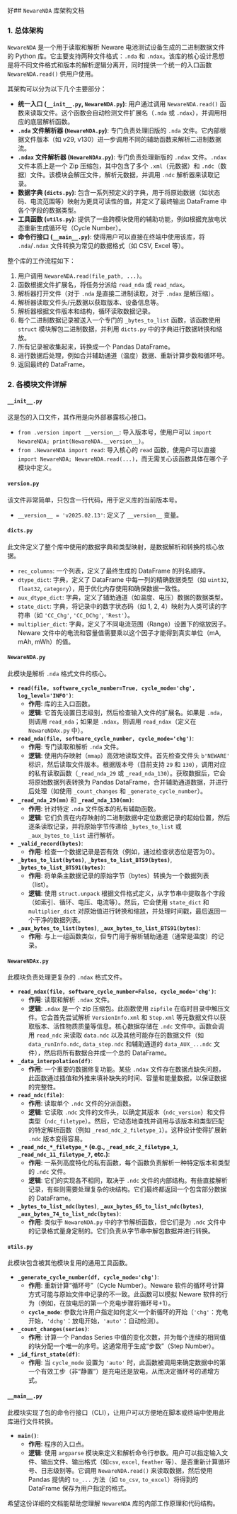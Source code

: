 好## `NewareNDA` 库架构文档

### 1. 总体架构

`NewareNDA` 是一个用于读取和解析 Neware 电池测试设备生成的二进制数据文件的 Python 库。它主要支持两种文件格式：`.nda` 和 `.ndax`。该库的核心设计思想是将不同文件格式和版本的解析逻辑分离开，同时提供一个统一的入口函数 `NewareNDA.read()` 供用户使用。

其架构可以分为以下几个主要部分：

*   **统一入口 (`__init__.py`, `NewareNDA.py`)**: 用户通过调用 `NewareNDA.read()` 函数来读取文件。这个函数会自动检测文件扩展名（`.nda` 或 `.ndax`），并调用相应的底层解析函数。
*   **`.nda` 文件解析器 (`NewareNDA.py`)**: 专门负责处理旧版的 `.nda` 文件。它内部根据文件版本（如 v29, v130）进一步调用不同的辅助函数来解析二进制数据流。
*   **`.ndax` 文件解析器 (`NewareNDAx.py`)**: 专门负责处理新版的 `.ndax` 文件。`.ndax` 文件本质上是一个 Zip 压缩包，其中包含了多个 `.xml`（元数据）和 `.ndc`（数据）文件。该模块会解压文件，解析元数据，并调用 `.ndc` 解析器来读取记录。
*   **数据字典 (`dicts.py`)**: 包含一系列预定义的字典，用于将原始数据（如状态码、电流范围等）映射为更具可读性的值，并定义了最终输出 DataFrame 中各个字段的数据类型。
*   **工具函数 (`utils.py`)**: 提供了一些跨模块使用的辅助功能，例如根据充放电状态重新生成循环号（Cycle Number）。
*   **命令行接口 (`__main__.py`)**: 使得用户可以直接在终端中使用该库，将 `.nda`/`.ndax` 文件转换为常见的数据格式（如 CSV, Excel 等）。

整个库的工作流程如下：
1.  用户调用 `NewareNDA.read(file_path, ...)`。
2.  函数根据文件扩展名，将任务分派给 `read_nda` 或 `read_ndax`。
3.  解析器打开文件（对于 `.nda` 是直接二进制读取，对于 `.ndax` 是解压缩）。
4.  解析器读取文件头/元数据以获取版本、设备信息等。
5.  解析器根据文件版本和结构，循环读取数据记录。
6.  每个二进制数据记录被送入一个专门的 `_bytes_to_list` 函数，该函数使用 `struct` 模块解包二进制数据，并利用 `dicts.py` 中的字典进行数据转换和缩放。
7.  所有记录被收集起来，转换成一个 Pandas DataFrame。
8.  进行数据后处理，例如合并辅助通道（温度）数据、重新计算步数和循环号。
9.  返回最终的 DataFrame。

### 2. 各模块文件详解

#### `__init__.py`

这是包的入口文件，其作用是向外部暴露核心接口。

*   `from .version import __version__`: 导入版本号，使用户可以 `import NewareNDA; print(NewareNDA.__version__)`。
*   `from .NewareNDA import read`: 导入核心的 `read` 函数，使用户可以直接 `import NewareNDA; NewareNDA.read(...)`，而无需关心该函数具体在哪个子模块中定义。

#### `version.py`

该文件非常简单，只包含一行代码，用于定义库的当前版本号。

*   `__version__ = 'v2025.02.13'`: 定义了 `__version__` 变量。

#### `dicts.py`

此文件定义了整个库中使用的数据字典和类型映射，是数据解析和转换的核心依据。

*   `rec_columns`: 一个列表，定义了最终生成的 DataFrame 的列名顺序。
*   `dtype_dict`: 字典，定义了 DataFrame 中每一列的精确数据类型（如 `uint32`, `float32`, `category`），用于优化内存使用和确保数据一致性。
*   `aux_dtype_dict`: 字典，定义了辅助通道（如温度、电压）数据的数据类型。
*   `state_dict`: 字典，将记录中的数字状态码（如 1, 2, 4）映射为人类可读的字符串（如 `'CC_Chg'`, `'CC_DChg'`, `'Rest'`）。
*   `multiplier_dict`: 字典，定义了不同电流范围（Range）设置下的缩放因子。Neware 文件中的电流和容量值需要乘以这个因子才能得到真实单位（mA, mAh, mWh）的值。

#### `NewareNDA.py`

此模块是解析 `.nda` 格式文件的核心。

*   **`read(file, software_cycle_number=True, cycle_mode='chg', log_level='INFO')`**:
    *   **作用**: 库的主入口函数。
    *   **逻辑**: 它首先设置日志级别，然后检查输入文件的扩展名。如果是 `.nda`，则调用 `read_nda`；如果是 `.ndax`，则调用 `read_ndax`（定义在 `NewareNDAx.py` 中）。
*   **`read_nda(file, software_cycle_number, cycle_mode='chg')`**:
    *   **作用**: 专门读取和解析 `.nda` 文件。
    *   **逻辑**: 使用内存映射（`mmap`）高效地读取文件。首先检查文件头 `b'NEWARE'` 标识，然后读取文件版本。根据版本号（目前支持 `29` 和 `130`），调用对应的私有读取函数（`_read_nda_29` 或 `_read_nda_130`）。获取数据后，它会将原始数据列表转换为 Pandas DataFrame，合并辅助通道数据，并进行后处理（如使用 `_count_changes` 和 `_generate_cycle_number`）。
*   **`_read_nda_29(mm)`** 和 **`_read_nda_130(mm)`**:
    *   **作用**: 针对特定 `.nda` 文件版本的私有辅助函数。
    *   **逻辑**: 它们负责在内存映射的二进制数据中定位数据记录的起始位置，然后逐条读取记录，并将原始字节传递给 `_bytes_to_list` 或 `_aux_bytes_to_list` 进行解析。
*   **`_valid_record(bytes)`**:
    *   **作用**: 检查一个数据记录是否有效（例如，通过检查状态位是否为0）。
*   **`_bytes_to_list(bytes)`**, **`_bytes_to_list_BTS9(bytes)`**, **`_bytes_to_list_BTS91(bytes)`**:
    *   **作用**: 将单条主数据记录的原始字节（bytes）转换为一个数据列表（list）。
    *   **逻辑**: 使用 `struct.unpack` 根据文件格式定义，从字节串中提取各个字段（如索引、循环、电压、电流等）。然后，它会使用 `state_dict` 和 `multiplier_dict` 对原始值进行转换和缩放，并处理时间戳，最后返回一个干净的数据列表。
*   **`_aux_bytes_to_list(bytes)`**, **`_aux_bytes_to_list_BTS91(bytes)`**:
    *   **作用**: 与上一组函数类似，但专门用于解析辅助通道（通常是温度）的记录。

#### `NewareNDAx.py`

此模块负责处理更复杂的 `.ndax` 格式文件。

*   **`read_ndax(file, software_cycle_number=False, cycle_mode='chg')`**:
    *   **作用**: 读取和解析 `.ndax` 文件。
    *   **逻辑**: `.ndax` 是一个 zip 压缩包。此函数使用 `zipfile` 在临时目录中解压文件。它会首先尝试解析 `VersionInfo.xml` 和 `Step.xml` 等元数据文件以获取版本、活性物质质量等信息。核心数据存储在 `.ndc` 文件中。函数会调用 `read_ndc` 来读取 `data.ndc` 以及其他可能存在的数据文件（如 `data_runInfo.ndc`, `data_step.ndc` 和辅助通道的 `data_AUX_...ndc` 文件），然后将所有数据合并成一个总的 DataFrame。
*   **`_data_interpolation(df)`**:
    *   **作用**: 一个重要的数据修复功能。某些 `.ndax` 文件存在数据点缺失问题，此函数通过插值和外推来填补缺失的时间、容量和能量数据，以保证数据的完整性。
*   **`read_ndc(file)`**:
    *   **作用**: 读取单个 `.ndc` 文件的分派函数。
    *   **逻辑**: 它读取 `.ndc` 文件的文件头，以确定其版本（`ndc_version`）和文件类型（`ndc_filetype`）。然后，它动态地查找并调用与该版本和类型匹配的特定解析函数（例如 `_read_ndc_2_filetype_1`）。这种设计使得扩展新 `.ndc` 版本变得容易。
*   **`_read_ndc_*_filetype_*` (e.g., `_read_ndc_2_filetype_1`, `_read_ndc_11_filetype_7`, etc.)**:
    *   **作用**: 一系列高度特化的私有函数，每个函数负责解析一种特定版本和类型的 `.ndc` 文件。
    *   **逻辑**: 它们的实现各不相同，取决于 `.ndc` 文件的内部结构。有些直接解析记录，有些则需要处理复杂的块结构。它们最终都返回一个包含部分数据的 DataFrame。
*   **`_bytes_to_list_ndc(bytes)`**, **`_aux_bytes_65_to_list_ndc(bytes)`**, **`_aux_bytes_74_to_list_ndc(bytes)`**:
    *   **作用**: 类似于 `NewareNDA.py` 中的字节解析函数，但它们是为 `.ndc` 文件中的记录格式量身定制的。它们负责从字节串中解包数据并进行转换。

#### `utils.py`

此模块包含被其他模块复用的通用工具函数。

*   **`_generate_cycle_number(df, cycle_mode='chg')`**:
    *   **作用**: 重新计算“循环号”（Cycle Number）。Neware 软件的循环号计算方式可能与原始文件中记录的不一致。此函数可以模拟 Neware 软件的行为（例如，在放电后的第一个充电步骤将循环号+1）。
    *   **`cycle_mode`**: 参数允许用户指定如何定义一个新循环的开始（`'chg'`：充电开始，`'dchg'`：放电开始，`'auto'`：自动检测）。
*   **`_count_changes(series)`**:
    *   **作用**: 计算一个 Pandas Series 中值的变化次数，并为每个连续的相同值的块分配一个唯一的序号。这通常用于生成“步数”（Step Number）。
*   **`_id_first_state(df)`**:
    *   **作用**: 当 `cycle_mode` 设置为 `'auto'` 时，此函数被调用来确定数据中的第一个有效工步（非“静置”）是充电还是放电，从而决定循环号的递增方式。

#### `__main__.py`

此模块实现了包的命令行接口（CLI），让用户可以方便地在脚本或终端中使用此库进行文件转换。

*   **`main()`**:
    *   **作用**: 程序的入口点。
    *   **逻辑**: 使用 `argparse` 模块来定义和解析命令行参数。用户可以指定输入文件、输出文件、输出格式（如`csv`, `excel`, `feather` 等）、是否重新计算循环号、日志级别等。它调用 `NewareNDA.read()` 来读取数据，然后使用 Pandas 提供的 `to_...` 方法（如 `to_csv`, `to_excel`）将得到的 DataFrame 保存为用户指定的格式。

希望这份详细的文档能帮助您理解 `NewareNDA` 库的内部工作原理和代码结构。